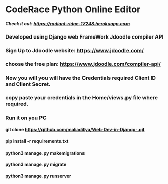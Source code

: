# CodeRace Python Online Editor

##### Check it out: https://radiant-ridge-17248.herokuapp.com

### Developed using Django web FrameWork Jdoodle compiler API

### Sign Up to Jdoodle website: https://www.jdoodle.com/ 

### choose the free plan: https://www.jdoodle.com/compiler-api/

### Now you will you will have the Credentials required  Client ID and Client Secret.

### copy paste your credentials in the Home/views.py file where required.

### Run it on you PC

#### git clone https://github.com/maliaditya/Web-Dev-in-Django-.git

#### pip install -r requirements.txt 

#### python3 manage.py makemigrations

#### python3 manage.py migrate

#### python3 manage.py runserver



